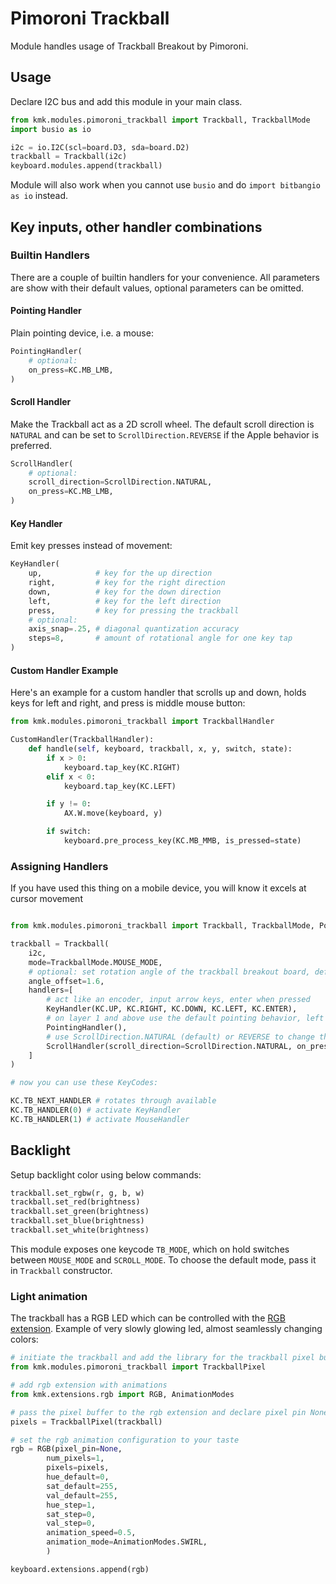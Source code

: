 # Pimoroni Trackball

Module handles usage of Trackball Breakout by Pimoroni.

## Usage

Declare I2C bus and add this module in your main class.

```python
from kmk.modules.pimoroni_trackball import Trackball, TrackballMode
import busio as io

i2c = io.I2C(scl=board.D3, sda=board.D2)
trackball = Trackball(i2c)
keyboard.modules.append(trackball)
```

Module will also work when you cannot use `busio` and do `import bitbangio as io` instead.

## Key inputs, other handler combinations

### Builtin Handlers

There are a couple of builtin handlers for your convenience.
All parameters are show with their default values, optional parameters can be
omitted.

#### Pointing Handler

Plain pointing device, i.e. a mouse:

```python
PointingHandler(
    # optional:
    on_press=KC.MB_LMB,
)
```

#### Scroll Handler

Make the Trackball act as a 2D scroll wheel.
The default scroll direction is `NATURAL` and can be set to `ScrollDirection.REVERSE`
if the Apple behavior is preferred.

```python
ScrollHandler(
    # optional:
    scroll_direction=ScrollDirection.NATURAL,
    on_press=KC.MB_LMB,
)
```

#### Key Handler

Emit key presses instead of movement:

```python
KeyHandler(
    up,            # key for the up direction
    right,         # key for the right direction
    down,          # key for the down direction
    left,          # key for the left direction
    press,         # key for pressing the trackball
    # optional:
    axis_snap=.25, # diagonal quantization accuracy
    steps=8,       # amount of rotational angle for one key tap
)
```

#### Custom Handler Example

Here's an example for a custom handler that scrolls up and down, holds keys
for left and right, and press is middle mouse button:

```python
from kmk.modules.pimoroni_trackball import TrackballHandler

CustomHandler(TrackballHandler):
    def handle(self, keyboard, trackball, x, y, switch, state):
        if x > 0:
            keyboard.tap_key(KC.RIGHT)
        elif x < 0:
            keyboard.tap_key(KC.LEFT)

        if y != 0:
            AX.W.move(keyboard, y)

        if switch:
            keyboard.pre_process_key(KC.MB_MMB, is_pressed=state)
```

### Assigning Handlers
If you have used this thing on a mobile device, you will know it excels at cursor movement

```python

from kmk.modules.pimoroni_trackball import Trackball, TrackballMode, PointingHandler, KeyHandler, ScrollHandler, ScrollDirection

trackball = Trackball(
    i2c,
    mode=TrackballMode.MOUSE_MODE,
    # optional: set rotation angle of the trackball breakout board, default is 1
    angle_offset=1.6,
    handlers=[
        # act like an encoder, input arrow keys, enter when pressed
        KeyHandler(KC.UP, KC.RIGHT, KC.DOWN, KC.LEFT, KC.ENTER),
        # on layer 1 and above use the default pointing behavior, left click when pressed
        PointingHandler(),
        # use ScrollDirection.NATURAL (default) or REVERSE to change the scrolling direction, left click when pressed
        ScrollHandler(scroll_direction=ScrollDirection.NATURAL, on_press=KC.MB_LMB)
    ]
)

# now you can use these KeyCodes:

KC.TB_NEXT_HANDLER # rotates through available 
KC.TB_HANDLER(0) # activate KeyHandler 
KC.TB_HANDLER(1) # activate MouseHandler

```


## Backlight

Setup backlight color using below commands:

```python
trackball.set_rgbw(r, g, b, w)
trackball.set_red(brightness)
trackball.set_green(brightness)
trackball.set_blue(brightness)
trackball.set_white(brightness)
```

This module exposes one keycode `TB_MODE`, which on hold switches between `MOUSE_MODE` and `SCROLL_MODE`.
To choose the default mode, pass it in `Trackball` constructor.


### Light animation

The trackball has a RGB LED which can be controlled with the [RGB extension](http://kmkfw.io/docs/rgb).
Example of very slowly glowing led, almost seamlessly changing colors:

```python
# initiate the trackball and add the library for the trackball pixel buffer
from kmk.modules.pimoroni_trackball import TrackballPixel

# add rgb extension with animations
from kmk.extensions.rgb import RGB, AnimationModes

# pass the pixel buffer to the rgb extension and declare pixel pin None
pixels = TrackballPixel(trackball)

# set the rgb animation configuration to your taste
rgb = RGB(pixel_pin=None,
        num_pixels=1,
        pixels=pixels,
        hue_default=0,
        sat_default=255,
        val_default=255,
        hue_step=1,
        sat_step=0,
        val_step=0,
        animation_speed=0.5,
        animation_mode=AnimationModes.SWIRL,
        )

keyboard.extensions.append(rgb)
```
